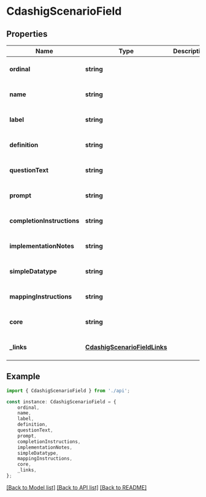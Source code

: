 # CdashigScenarioField


## Properties

Name | Type | Description | Notes
------------ | ------------- | ------------- | -------------
**ordinal** | **string** |  | [optional] [default to undefined]
**name** | **string** |  | [optional] [default to undefined]
**label** | **string** |  | [optional] [default to undefined]
**definition** | **string** |  | [optional] [default to undefined]
**questionText** | **string** |  | [optional] [default to undefined]
**prompt** | **string** |  | [optional] [default to undefined]
**completionInstructions** | **string** |  | [optional] [default to undefined]
**implementationNotes** | **string** |  | [optional] [default to undefined]
**simpleDatatype** | **string** |  | [optional] [default to undefined]
**mappingInstructions** | **string** |  | [optional] [default to undefined]
**core** | **string** |  | [optional] [default to undefined]
**_links** | [**CdashigScenarioFieldLinks**](CdashigScenarioFieldLinks.md) |  | [optional] [default to undefined]

## Example

```typescript
import { CdashigScenarioField } from './api';

const instance: CdashigScenarioField = {
    ordinal,
    name,
    label,
    definition,
    questionText,
    prompt,
    completionInstructions,
    implementationNotes,
    simpleDatatype,
    mappingInstructions,
    core,
    _links,
};
```

[[Back to Model list]](../README.md#documentation-for-models) [[Back to API list]](../README.md#documentation-for-api-endpoints) [[Back to README]](../README.md)
